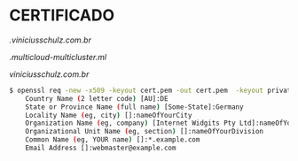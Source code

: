 

# CERTIFICADO

*.viniciusschulz.com.br* 

*.multicloud-multicluster.ml*

*viniciusschulz.com.br*

```sh
$ openssl req -new -x509 -keyout cert.pem -out cert.pem  -keyout private.key -days 365 -nodes
	Country Name (2 letter code) [AU]:DE
	State or Province Name (full name) [Some-State]:Germany
	Locality Name (eg, city) []:nameOfYourCity
	Organization Name (eg, company) [Internet Widgits Pty Ltd]:nameOfYourCompany
	Organizational Unit Name (eg, section) []:nameOfYourDivision
	Common Name (eg, YOUR name) []:*.example.com
	Email Address []:webmaster@example.com
```
